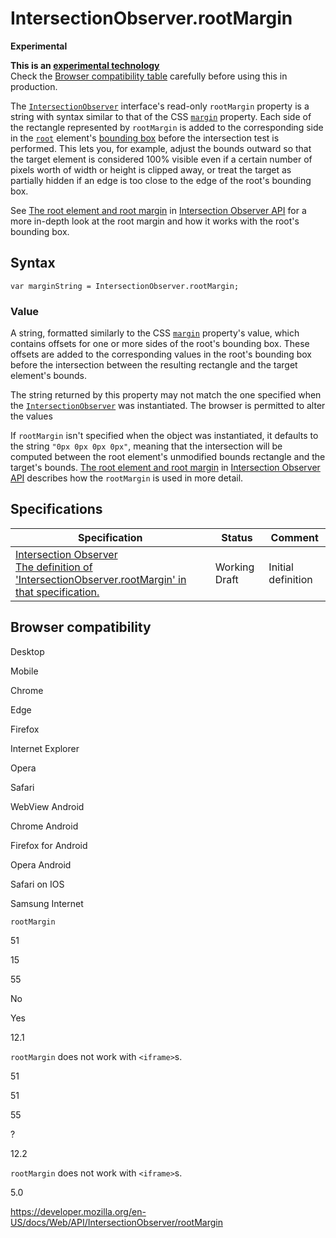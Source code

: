 IntersectionObserver.rootMargin
===============================

**Experimental**

**This is an [experimental technology](https://developer.mozilla.org/en-US/docs/MDN/Guidelines/Conventions_definitions#experimental)**  
Check the [Browser compatibility table](#browser_compatibility) carefully before using this in production.

The [`IntersectionObserver`](../intersectionobserver) interface's read-only `rootMargin` property is a string with syntax similar to that of the CSS [`margin`](https://developer.mozilla.org/en-US/docs/Web/CSS/margin) property. Each side of the rectangle represented by `rootMargin` is added to the corresponding side in the [`root`](root) element's [bounding box](https://developer.mozilla.org/en-US/docs/Glossary/bounding_box) before the intersection test is performed. This lets you, for example, adjust the bounds outward so that the target element is considered 100% visible even if a certain number of pixels worth of width or height is clipped away, or treat the target as partially hidden if an edge is too close to the edge of the root's bounding box.

See [The root element and root margin](#) in [Intersection Observer API](../intersection_observer_api) for a more in-depth look at the root margin and how it works with the root's bounding box.

Syntax
------

    var marginString = IntersectionObserver.rootMargin;

### Value

A string, formatted similarly to the CSS [`margin`](https://developer.mozilla.org/en-US/docs/Web/CSS/margin) property's value, which contains offsets for one or more sides of the root's bounding box. These offsets are added to the corresponding values in the root's bounding box before the intersection between the resulting rectangle and the target element's bounds.

The string returned by this property may not match the one specified when the [`IntersectionObserver`](../intersectionobserver) was instantiated. The browser is permitted to alter the values

If `rootMargin` isn't specified when the object was instantiated, it defaults to the string `"0px 0px 0px 0px"`, meaning that the intersection will be computed between the root element's unmodified bounds rectangle and the target's bounds. [The root element and root margin](#) in [Intersection Observer API](../intersection_observer_api) describes how the `rootMargin` is used in more detail.

Specifications
--------------

<table><thead><tr class="header"><th>Specification</th><th>Status</th><th>Comment</th></tr></thead><tbody><tr class="odd"><td><a href="https://w3c.github.io/IntersectionObserver/#dom-intersectionobserverinit-rootmargin">Intersection Observer<br />
<span class="small">The definition of 'IntersectionObserver.rootMargin' in that specification.</span></a></td><td><span class="spec-wd">Working Draft</span></td><td>Initial definition</td></tr></tbody></table>

Browser compatibility
---------------------

Desktop

Mobile

Chrome

Edge

Firefox

Internet Explorer

Opera

Safari

WebView Android

Chrome Android

Firefox for Android

Opera Android

Safari on IOS

Samsung Internet

`rootMargin`

51

15

55

No

Yes

12.1

`rootMargin` does not work with `<iframe>`s.

51

51

55

?

12.2

`rootMargin` does not work with `<iframe>`s.

5.0

<a href="https://developer.mozilla.org/en-US/docs/Web/API/IntersectionObserver/rootMargin" class="_attribution-link">https://developer.mozilla.org/en-US/docs/Web/API/IntersectionObserver/rootMargin</a>
